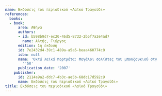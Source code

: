 ```yaml
---
name: Εκδόσεις του περιοδικού «Λαϊκό Τραγούδι»
references:
  books:
  - book:
      area: Αθήνα
      authors:
      - id: b598b9d7-ec20-46d5-8732-2b5f7a2e4ad7
        name: Αλτής, Γιώργος
      edition: 1η έκδοση
      id: 7e2432d4-39c1-489a-a5a5-beaa460774c0
      isbn: null
      name: 'Οκτώ λαϊκά πορτρέτα: Μεγάλοι σολίστες του μπουζουκιού στγ δεκαετία του
        ''50'
      publication_date: '2007'
    publisher:
      id: 2114a9a2-ddc7-4b3c-ae5b-68dc17d592c9
      name: Εκδόσεις του περιοδικού «Λαϊκό Τραγούδι»
title: Εκδόσεις του περιοδικού «Λαϊκό Τραγούδι»
---
```


